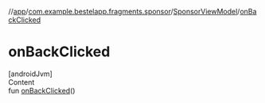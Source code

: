 //[app](../../index.md)/[com.example.bestelapp.fragments.sponsor](../index.md)/[SponsorViewModel](index.md)/[onBackClicked](on-back-clicked.md)



# onBackClicked  
[androidJvm]  
Content  
fun [onBackClicked](on-back-clicked.md)()  



